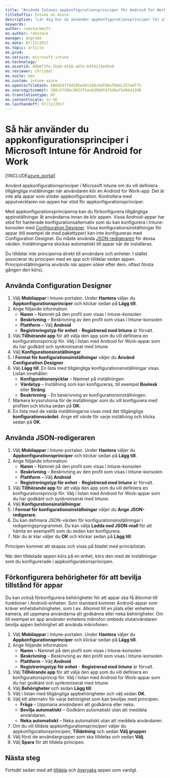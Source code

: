 ```yaml
---
title: "Använda Intunes appkonfigurationsprinciper för Android for Work"
titleSuffix: Intune on Azure
description: "Lär dig hur du använder appkonfigurationsprinciper för att ange konfigurationsdata i en Android for Work-app när den körs.\""
keywords: 
author: robstackmsft
ms.author: robstack
manager: angrobe
ms.date: 07/12/2017
ms.topic: article
ms.prod: 
ms.service: microsoft-intune
ms.technology: 
ms.assetid: d0b6f3fe-2bd4-4518-a6fe-b9fd115ed5e0
ms.reviewer: chrisbal
ms.suite: ems
ms.custom: intune-azure
ms.openlocfilehash: b86d2d7f4d295ed41168c9dfdbaf8d4c253a0f75
ms.sourcegitcommit: 388c5f59bc992375ac63968fd7330af5d84a1348
ms.translationtype: HT
ms.contentlocale: sv-SE
ms.lasthandoff: 07/12/2017
---
```

# <a name="how-to-use-microsoft-intune-app-configuration-policies-for-android-for-work"></a>Så här använder du appkonfigurationsprinciper i Microsoft Intune för Android for Work

[!INCLUDE[azure_portal](./includes/azure_portal.md)]

Använd appkonfigurationsprinciper i Microsoft Intune om du vill definiera tillgängliga inställningar när användaren kör en Android for Work-app. Det är inte alla appar som stöder appkonfiguration. Kontrollera med apputvecklaren om appen har stöd för appkonfigurationsprinciper.

Med appkonfigurationsprinciperna kan du förkonfigurera tillgängliga appinställningar åt användarna innan de kör appen. Vissa Android-appar har stöd för hanterade konfigurationsalternativ som du kan konfigurera i Intune-konsolen med [Configuration Designer](#use-configuration-designer). Vissa konfigurationsinställningar för appar (till exempel de med pakettyper) kan inte konfigureras med Configuration Designer.  Du måste använda [JSON-redigeraren](#use-json-editor) för dessa värden.   Inställningarna skickas automatiskt till appar när de installeras.

Du tilldelar inte principerna direkt till användare och enheter. I stället associerar du principen med en app och tilldelar sedan appen. Principinställningarna används när appen söker efter dem, oftast första gången den körs).

## <a name="use-configuration-designer"></a>Använda Configuration Designer

1. Välj **Mobilappar** i Intune-portalen. Under **Hantera** väljer du **Appkonfigurationsprinciper** och klickar sedan på **Lägg till**.
2. Ange följande information:
    - **Namn** – Namnet på den profil som visas i Intune-konsolen
    - **Beskrivning** – Beskrivning av den profil som visas i Intune-konsolen
    - **Plattform** – Välj **Android**
    - **Registreringstyp för enhet** - **Registrerad med Intune** är förvalt.
3. Välj **Tillhörande app** för att välja den app som du vill definiera en konfigurationsprincip för.  Välj i listan med Android for Work-appar som du har godkänt och synkroniserat med Intune
4. Välj **Konfigurationsinställningar**.
5. I **Format för konfigurationsinställningar** väljer du **Använd Configuration Designer**.
6. Välj **Lägg till**. En lista med tillgängliga konfigurationsinställningar visas. Listan innehåller:
    - **Konfigurationsnycklar** – Namnet på inställningen.
    - **Värdetyp** – Inställning som kan konfigureras, till exempel **Boolesk** eller **Sträng**.
    - **Beskrivning** – En beskrivning av konfigurationsinställningen.
7. Markera kryssrutorna för de inställningar som du vill konfigurera med profilen och klicka sedan på **OK**.
8. En lista med de valda inställningarna visas med det tillgängliga **konfigurationsvärdet**. Ange ett värde för varje inställning och klicka sedan på **OK**.

## <a name="use-json-editor"></a>Använda JSON-redigeraren

1. Välj **Mobilappar** i Intune-portalen. Under **Hantera** väljer du **Appkonfigurationsprinciper** och klickar sedan på **Lägg till**.
2. Ange följande information:
    - **Namn** – Namnet på den profil som visas i Intune-konsolen
    - **Beskrivning** – Beskrivning av den profil som visas i Intune-konsolen
    - **Plattform** – Välj **Android**
    - **Registreringstyp för enhet** - **Registrerad med Intune** är förvalt.
3. Välj **Tillhörande app** för att välja den app som du vill definiera en konfigurationsprincip för.  Välj i listan med Android for Work-appar som du har godkänt och synkroniserat med Intune.
5. Välj **Konfigurationsinställningar**.
6. I **Format för konfigurationsinställningar** väljer du **Ange JSON-redigerare**.
7. Du kan definiera JSON-värden för konfigurationsinställningar i redigeringsprogrammet. Du kan välja **Ladda ned JSON-mall** för att hämta en exempelfil som du sedan kan konfigurera.
8. När du är klar väljer du **OK** och klickar sedan på **Lägg till**.

Principen kommer att skapas och visas på bladet med principlistan.



När den tilldelade appen körs på en enhet, körs den med de inställningar som du konfigurerade i appkonfigurationsprincipen.

## <a name="preconfigure-permissions-grant-state-for-apps"></a>Förkonfigurera behörigheter för att bevilja tillstånd för appar

Du kan också förkonfigurera behörigheter för att appar ska få åtkomst till funktioner i Android-enheten. Som standard kommer Android-appar som kräver enhetsbehörigheter, som t.ex. åtkomst till en plats eller enhetens kamera, att uppmana användarna att godkänna eller neka behörigheter. Om till exempel en app använder enhetens mikrofon ombeds slutanvändaren bevilja appen behörighet att använda mikrofonen.

1. Välj **Mobilappar** i Intune-portalen. Under **Hantera** väljer du **Appkonfigurationsprinciper** och klickar sedan på **Lägg till**.
2. Ange följande information:
    - **Namn** – Namnet på den profil som visas i Intune-konsolen
    - **Beskrivning** – Beskrivning av den profil som visas i Intune-konsolen
    - **Plattform** – Välj **Android**
    - **Registreringstyp för enhet** - **Registrerad med Intune** är förvalt.
3. Välj **Tillhörande app** för att välja den app som du vill definiera en konfigurationsprincip för.  Välj i listan med Android for Work-appar som du har godkänt och synkroniserat med Intune.
5. Välj **Behörigheter** och sedan **Lägg till**.
6. Välj i listan med tillgängliga appbehörigheter och välj sedan **OK**.
7. Välj ett alternativ för varje behörighet som kan beviljas med principen:
    - **Fråga** – Uppmana användaren att godkänna eller neka.
    - **Bevilja automatiskt** – Godkänn automatiskt utan att meddela användaren.
    - **Neka automatiskt** – Neka automatiskt utan att meddela användaren.
8. Om du vill tilldela appkonfigurationsprincipen väljer du appkonfigurationsprincipen, **Tilldelning** och sedan **Välj grupper**.
9. Välj först de användargrupper som ska tilldelas och sedan **Välj**.
10. Välj **Spara** för att tilldela principen.

## <a name="next-steps"></a>Nästa steg

Fortsätt sedan med att [tilldela](apps-deploy.md) och [övervaka](apps-monitor.md) appen som vanligt.

